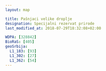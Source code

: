 ```yaml
---
layout: map

title: Pašnjaci velike droplje
designation: Specijalni rezervat prirode
last_modified_at: 2018-07-29T18:32:08+02:00

WDPA: [328842]
BioRaS: [405]
geoSrbija:
  L1_183: [93]
  L1_302: [27]
  L1_362: [54]
---
```

